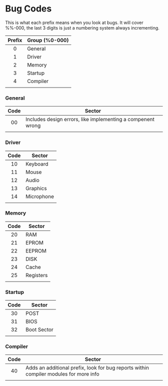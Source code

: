 # Bug Codes

This is what each prefix means when you look at bugs. It will cover %%-000, the last 3 digits is just a numbering system always incrementing.

| Prefix | Group (%0-000) |
|:-:|-|
| 0 | General |
| 1 | Driver |
| 2 | Memory |
| 3 | Startup |
| 4 | Compiler |
||

### General

| Code | Sector |
|:-:|-|
| 00 | Includes design errors, like implementing a compenent wrong |
||

### Driver

| Code | Sector |
|:-:|-|
| 10 | Keyboard |
| 11 | Mouse |
| 12 | Audio |
| 13 | Graphics |
| 14 | Microphone |
||

### Memory

| Code | Sector |
|:-:|-|
| 20 | RAM |
| 21 | EPROM |
| 22 | EEPROM |
| 23 | DISK |
| 24 | Cache |
| 25 | Registers |
||

### Startup

| Code | Sector |
|:-:|-|
| 30 | POST |
| 31 | BIOS |
| 32 | Boot Sector |
||

### Compiler

| Code | Sector |
|:-:|-|
| 40 | Adds an additional prefix, look for bug reports within compiler modules for more info |
||
